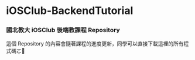 # iOSClub-BackendTutorial
### 國北教大 iOSClub 後端教課程 Repository
這個 Repository 的內容會隨著課程的進度更新，同學可以直接下載這裡的所有程式碼ㄛ🥳
